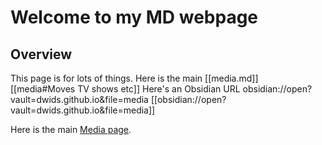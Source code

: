 # Welcome to my MD webpage
## Overview
This page is for lots of things.
Here is the main [[media.md]]  
[[media#Moves TV shows etc]]
Here's an Obsidian URL  obsidian://open?vault=dwids.github.io&file=media
[[obsidian://open?vault=dwids.github.io&file=media]]

Here is the main  [Media page](obsidian://open?vault=dwids.github.io&file=media).



